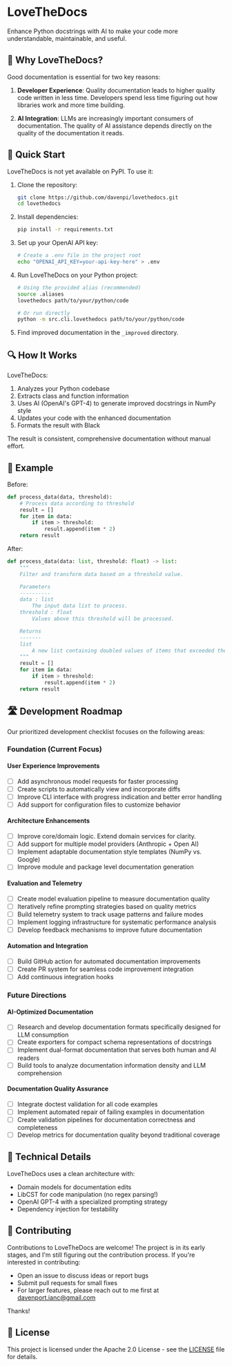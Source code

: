 # LoveTheDocs

Enhance Python docstrings with AI to make your code more understandable, maintainable,
and useful.

## 🌟 Why LoveTheDocs?

Good documentation is essential for two key reasons:

1. **Developer Experience**: Quality documentation leads to higher quality code written in less time. Developers spend less time figuring out how libraries work and more time building.

2. **AI Integration**: LLMs are increasingly important consumers of documentation. The quality of AI assistance depends directly on the quality of the documentation it reads.

## 🚀 Quick Start

LoveTheDocs is not yet available on PyPI. To use it:

1. Clone the repository:

   ```bash
   git clone https://github.com/davenpi/lovethedocs.git
   cd lovethedocs
   ```

2. Install dependencies:

   ```bash
   pip install -r requirements.txt
   ```

3. Set up your OpenAI API key:

   ```bash
   # Create a .env file in the project root
   echo "OPENAI_API_KEY=your-api-key-here" > .env
   ```

4. Run LoveTheDocs on your Python project:

   ```bash
   # Using the provided alias (recommended)
   source .aliases
   lovethedocs path/to/your/python/code

   # Or run directly
   python -m src.cli.lovethedocs path/to/your/python/code
   ```

5. Find improved documentation in the `_improved` directory.

## 🔍 How It Works

LoveTheDocs:

1. Analyzes your Python codebase
2. Extracts class and function information
3. Uses AI (OpenAI's GPT-4) to generate improved docstrings in NumPy style
4. Updates your code with the enhanced documentation
5. Formats the result with Black

The result is consistent, comprehensive documentation without manual effort.

## 🎯 Example

Before:

```python
def process_data(data, threshold):
    # Process data according to threshold
    result = []
    for item in data:
        if item > threshold:
            result.append(item * 2)
    return result
```

After:

```python
def process_data(data: list, threshold: float) -> list:
    """
    Filter and transform data based on a threshold value.

    Parameters
    ----------
    data : list
        The input data list to process.
    threshold : float
        Values above this threshold will be processed.

    Returns
    -------
    list
        A new list containing doubled values of items that exceeded the threshold.
    """
    result = []
    for item in data:
        if item > threshold:
            result.append(item * 2)
    return result
```

## 🛣️ Development Roadmap

Our prioritized development checklist focuses on the following areas:

### Foundation (Current Focus)

#### User Experience Improvements

- [ ] Add asynchronous model requests for faster processing
- [ ] Create scripts to automatically view and incorporate diffs
- [ ] Improve CLI interface with progress indication and better error handling
- [ ] Add support for configuration files to customize behavior

#### Architecture Enhancements

- [ ] Improve core/domain logic. Extend domain services for clarity.
- [ ] Add support for multiple model providers (Anthropic + Open AI)
- [ ] Implement adaptable documentation style templates (NumPy vs. Google)
- [ ] Improve module and package level documentation generation

#### Evaluation and Telemetry

- [ ] Create model evaluation pipeline to measure documentation quality
- [ ] Iteratively refine prompting strategies based on quality metrics
- [ ] Build telemetry system to track usage patterns and failure modes
- [ ] Implement logging infrastructure for systematic performance analysis
- [ ] Develop feedback mechanisms to improve future documentation

#### Automation and Integration

- [ ] Build GitHub action for automated documentation improvements
- [ ] Create PR system for seamless code improvement integration
- [ ] Add continuous integration hooks

### Future Directions

#### AI-Optimized Documentation

- [ ] Research and develop documentation formats specifically designed for LLM consumption
- [ ] Create exporters for compact schema representations of docstrings
- [ ] Implement dual-format documentation that serves both human and AI readers
- [ ] Build tools to analyze documentation information density and LLM comprehension

#### Documentation Quality Assurance

- [ ] Integrate doctest validation for all code examples
- [ ] Implement automated repair of failing examples in documentation
- [ ] Create validation pipelines for documentation correctness and completeness
- [ ] Develop metrics for documentation quality beyond traditional coverage

## 🧰 Technical Details

LoveTheDocs uses a clean architecture with:

- Domain models for documentation edits
- LibCST for code manipulation (no regex parsing!)
- OpenAI GPT-4 with a specialized prompting strategy
- Dependency injection for testability

## 👥 Contributing

Contributions to LoveTheDocs are welcome! The project is in its early stages, and I'm
still figuring out the contribution process. If you're interested in contributing:

- Open an issue to discuss ideas or report bugs
- Submit pull requests for small fixes
- For larger features, please reach out to me first at davenport.ianc@gmail.com

Thanks!

## 📄 License

This project is licensed under the Apache 2.0 License - see the [LICENSE](LICENSE) file
for details.
